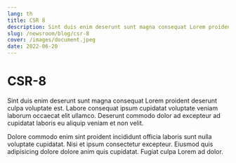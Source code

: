 ```yaml
---
lang: th
title: CSR 8
description: Sint duis enim deserunt sunt magna consequat Lorem proident deserunt culpa voluptate est. Labore consequat ipsum cupidatat voluptate veniam laborum occaecat elit ullamco. Deserunt commodo dolor ad excepteur ad cupidatat laboris eu aliquip veniam et non velit.
slug: /newsroom/blog/csr-8
cover: /images/document.jpeg
date: 2022-06-20
---
```


# CSR-8

Sint duis enim deserunt sunt magna consequat Lorem proident deserunt culpa voluptate est. Labore consequat ipsum cupidatat voluptate veniam laborum occaecat elit ullamco. Deserunt commodo dolor ad excepteur ad cupidatat laboris eu aliquip veniam et non velit.

Dolore commodo enim sint proident incididunt officia laboris sunt nulla voluptate cupidatat. Nisi et ipsum consectetur excepteur. Eiusmod quis adipisicing dolore dolore anim quis cupidatat. Fugiat culpa Lorem ad dolor.
